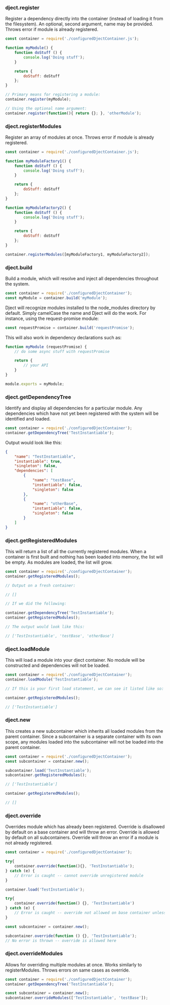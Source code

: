 <!--bl
(filemeta
    (title "Consuming the Dject API and Examples"))
/bl-->

### dject.register ###

Register a dependency directly into the container (instead of loading it from the filesystem). An optional, second argument, name may be provided. Throws error if module is already registered.

```javascript
const container = require('./configuredDjectContainer.js');

function myModule() {
    function doStuff () {
        console.log('Doing stuff');
    }

    return {
        doStuff: doStuff
    };
}

// Primary means for registering a module:
container.register(myModule);

// Using the optional name argument:
container.register(function(){ return {}; }, 'otherModule');
```

### dject.registerModules ###

Register an array of modules at once. Throws error if module is already registered.

```javascript
const container = require('./configuredDjectContainer.js');

function myModuleFactory1() {
    function doStuff () {
        console.log('Doing stuff');
    }

    return {
        doStuff: doStuff
    };
}

function myModuleFactory2() {
    function doStuff () {
        console.log('Doing stuff');
    }

    return {
        doStuff: doStuff
    };
}

container.registerModules([myModuleFactory1, myModuleFactory2]);
```

### dject.build ###

Build a module, which will resolve and inject all dependencies throughout the system.

```javascript
const container = require('./configuredDjectContainer');
const myModule = container.build('myModule');
```

Dject will recognize modules installed to the node_modules directory by default. Simply camelCase the name and Dject will do the work. For instance, using the request-promise module:

```javascript
const requestPromise = container.build('requestPromise');
```

This will also work in dependency declarations such as:

```javascript
function myModule (requestPromise) {
    // do some async stuff with requestPromise

    return {
        // your API
    }
}

module.exports = myModule;
```

### dject.getDependencyTree ###

Identify and display all dependencies for a particular module. Any dependencies which have not yet been registered with the system will be identified and loaded.

```javascript
const container = require('./configuredDjectContainer');
container.getDependencyTree('TestInstantiable');
```

Output would look like this:

```json
{
    "name": "TestInstantiable",
    "instantiable": true,
    "singleton": false,
    "dependencies": [
        {
            "name": "testBase",
            "instantiable": false,
            "singleton": false
        },
        {
            "name": "otherBase",
            "instantiable": false,
            "singleton": false
        }
    ]
}
```

### dject.getRegisteredModules ###

This will return a list of all the currently registered modules. When a container is first built and nothing has been loaded into memory, the list will be empty. As modules are loaded, the list will grow.

```javascript
const container = require('./configuredDjectContainer');
container.getRegisteredModules();

// Output on a fresh container:

// []

// If we did the following:

container.getDependencyTree('TestInstantiable');
container.getRegisteredModules();

// The output would look like this:

// ['TestInstantiable', 'testBase', 'otherBase']
```

### dject.loadModule ###

This will load a module into your dject container.  No module will be constructed and dependencies will not be loaded.

```javascript
const container = require('./configuredDjectContainer');
container.loadModule('TestInstantiable');

// If this is your first load statement, we can see it listed like so:

container.getRegisteredModules();

// ['TestInstantiable']
```

### dject.new ###

This creates a new subcontainer which inherits all loaded modules from the parent container.  Since a subcontainer is a separate container with its own scope, any modules loaded into the subcontainer will not be loaded into the parent container.

```javascript
const container = require('./configuredDjectContainer');
const subcontainer = container.new();

subcontainer.load('TestInstantiable');
subcontainer.getRegisteredModules();

// ['TestInstantiable']

container.getRegisteredModules();

// []
```

### dject.override ###

Overrides module which has already been registered. Override is disallowed by default on a base container and will throw an error. Override is allowed by default on all subcontainers. Override will throw an error if a module is not already registered.

```javascript
const container = require('./configuredDjectContainer');

try{
    container.override(function(){}, 'TestInstantiable');
} catch (e) {
    // Error is caught -- cannot override unregistered module
}

container.load('TestInstantiable');

try{
    container.override(function() {}, 'TestInstantiable')
} catch (e) {
    // Error is caught -- override not allowed on base container unless configured
}

const subcontainer = container.new();

subcontainer.override(function () {}, 'TestInstantiable');
// No error is thrown -- override is allowed here
```

### dject.overrideModules ###

Allows for overriding multiple modules at once. Works similarly to registerModules. Throws errors on same cases as override.

```javascript
const container = require('./configuredDjectContainer');
container.getDependencyTree('TestInstantiable');

const subcontainer = container.new();
subcontainer.overrideModules(['TestInstantiable', 'testBase']);
```
